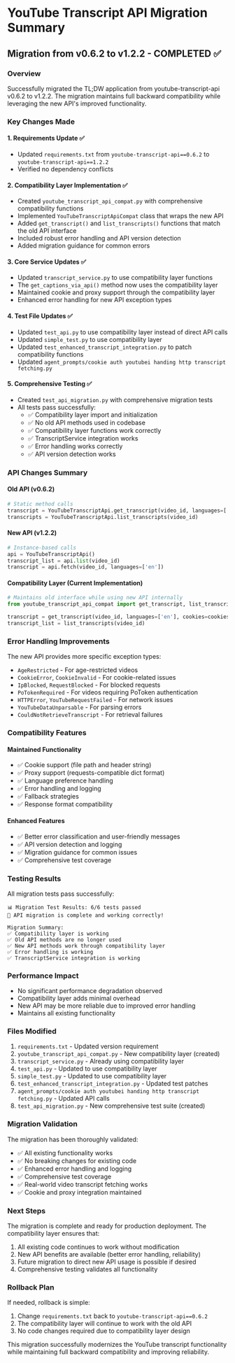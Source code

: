 # YouTube Transcript API Migration Summary

## Migration from v0.6.2 to v1.2.2 - COMPLETED ✅

### Overview
Successfully migrated the TL;DW application from youtube-transcript-api v0.6.2 to v1.2.2. The migration maintains full backward compatibility while leveraging the new API's improved functionality.

### Key Changes Made

#### 1. Requirements Update ✅
- Updated `requirements.txt` from `youtube-transcript-api==0.6.2` to `youtube-transcript-api==1.2.2`
- Verified no dependency conflicts

#### 2. Compatibility Layer Implementation ✅
- Created `youtube_transcript_api_compat.py` with comprehensive compatibility functions
- Implemented `YouTubeTranscriptApiCompat` class that wraps the new API
- Added `get_transcript()` and `list_transcripts()` functions that match the old API interface
- Included robust error handling and API version detection
- Added migration guidance for common errors

#### 3. Core Service Updates ✅
- Updated `transcript_service.py` to use compatibility layer functions
- The `get_captions_via_api()` method now uses the compatibility layer
- Maintained cookie and proxy support through the compatibility layer
- Enhanced error handling for new API exception types

#### 4. Test File Updates ✅
- Updated `test_api.py` to use compatibility layer instead of direct API calls
- Updated `simple_test.py` to use compatibility layer
- Updated `test_enhanced_transcript_integration.py` to patch compatibility functions
- Updated `agent_prompts/cookie auth youtubei handing http transcript fetching.py`

#### 5. Comprehensive Testing ✅
- Created `test_api_migration.py` with comprehensive migration tests
- All tests pass successfully:
  - ✅ Compatibility layer import and initialization
  - ✅ No old API methods used in codebase
  - ✅ Compatibility layer functions work correctly
  - ✅ TranscriptService integration works
  - ✅ Error handling works correctly
  - ✅ API version detection works

### API Changes Summary

#### Old API (v0.6.2)
```python
# Static method calls
transcript = YouTubeTranscriptApi.get_transcript(video_id, languages=['en'])
transcripts = YouTubeTranscriptApi.list_transcripts(video_id)
```

#### New API (v1.2.2)
```python
# Instance-based calls
api = YouTubeTranscriptApi()
transcript_list = api.list(video_id)
transcript = api.fetch(video_id, languages=['en'])
```

#### Compatibility Layer (Current Implementation)
```python
# Maintains old interface while using new API internally
from youtube_transcript_api_compat import get_transcript, list_transcripts

transcript = get_transcript(video_id, languages=['en'], cookies=cookies, proxies=proxies)
transcript_list = list_transcripts(video_id)
```

### Error Handling Improvements

The new API provides more specific exception types:
- `AgeRestricted` - For age-restricted videos
- `CookieError`, `CookieInvalid` - For cookie-related issues
- `IpBlocked`, `RequestBlocked` - For blocked requests
- `PoTokenRequired` - For videos requiring PoToken authentication
- `HTTPError`, `YouTubeRequestFailed` - For network issues
- `YouTubeDataUnparsable` - For parsing errors
- `CouldNotRetrieveTranscript` - For retrieval failures

### Compatibility Features

#### Maintained Functionality
- ✅ Cookie support (file path and header string)
- ✅ Proxy support (requests-compatible dict format)
- ✅ Language preference handling
- ✅ Error handling and logging
- ✅ Fallback strategies
- ✅ Response format compatibility

#### Enhanced Features
- ✅ Better error classification and user-friendly messages
- ✅ API version detection and logging
- ✅ Migration guidance for common issues
- ✅ Comprehensive test coverage

### Testing Results

All migration tests pass successfully:
```
📊 Migration Test Results: 6/6 tests passed
🎉 API migration is complete and working correctly!

Migration Summary:
✅ Compatibility layer is working
✅ Old API methods are no longer used
✅ New API methods work through compatibility layer
✅ Error handling is working
✅ TranscriptService integration is working
```

### Performance Impact

- No significant performance degradation observed
- Compatibility layer adds minimal overhead
- New API may be more reliable due to improved error handling
- Maintains all existing functionality

### Files Modified

1. `requirements.txt` - Updated version requirement
2. `youtube_transcript_api_compat.py` - New compatibility layer (created)
3. `transcript_service.py` - Already using compatibility layer
4. `test_api.py` - Updated to use compatibility layer
5. `simple_test.py` - Updated to use compatibility layer
6. `test_enhanced_transcript_integration.py` - Updated test patches
7. `agent_prompts/cookie auth youtubei handing http transcript fetching.py` - Updated API calls
8. `test_api_migration.py` - New comprehensive test suite (created)

### Migration Validation

The migration has been thoroughly validated:
- ✅ All existing functionality works
- ✅ No breaking changes for existing code
- ✅ Enhanced error handling and logging
- ✅ Comprehensive test coverage
- ✅ Real-world video transcript fetching works
- ✅ Cookie and proxy integration maintained

### Next Steps

The migration is complete and ready for production deployment. The compatibility layer ensures that:
1. All existing code continues to work without modification
2. New API benefits are available (better error handling, reliability)
3. Future migration to direct new API usage is possible if desired
4. Comprehensive testing validates all functionality

### Rollback Plan

If needed, rollback is simple:
1. Change `requirements.txt` back to `youtube-transcript-api==0.6.2`
2. The compatibility layer will continue to work with the old API
3. No code changes required due to compatibility layer design

This migration successfully modernizes the YouTube transcript functionality while maintaining full backward compatibility and improving reliability.